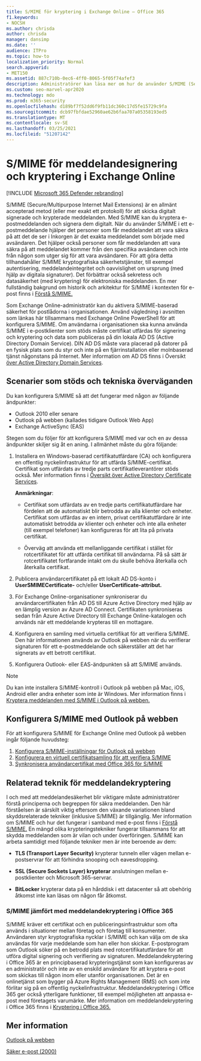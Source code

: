 ```yaml
---
title: S/MIME för kryptering i Exchange Online – Office 365
f1.keywords:
- NOCSH
ms.author: chrisda
author: chrisda
manager: dansimp
ms.date: ''
audience: ITPro
ms.topic: how-to
localization_priority: Normal
search.appverid:
- MET150
ms.assetid: 887c710b-0ec6-4ff0-8065-5f05f74afef3
description: Administratörer kan läsa mer om hur de använder S/MIME (Secure/Multipurpose Internet Mail Extensions) i Exchange Online för att kryptera e-postmeddelanden och signera dem digitalt.
ms.custom: seo-marvel-apr2020
ms.technology: mdo
ms.prod: m365-security
ms.openlocfilehash: d189bf7f52dd6f9fb11dc360c17d5fe15729c9fa
ms.sourcegitcommit: dcb97fbfdae52960ae62b6faa707a05358193ed5
ms.translationtype: MT
ms.contentlocale: sv-SE
ms.lasthandoff: 03/25/2021
ms.locfileid: "51207142"
---
```

# <a name="smime-for-message-signing-and-encryption-in-exchange-online"></a>S/MIME för meddelandesignering och kryptering i Exchange Online

[!INCLUDE [Microsoft 365 Defender rebranding](../includes/microsoft-defender-for-office.md)]


S/MIME (Secure/Multipurpose Internet Mail Extensions) är en allmänt accepterad metod (eller mer exakt ett protokoll) för att skicka digitalt signerade och krypterade meddelanden. Med S/MIME kan du kryptera e-postmeddelanden och signera dem digitalt. När du använder S/MIME i ett e-postmeddelande hjälper det personer som får meddelandet att vara säkra på att det de ser i Inkorgen är det exakta meddelandet som började med avsändaren. Det hjälper också personer som får meddelanden att vara säkra på att meddelandet kommer från den specifika avsändaren och inte från någon som utger sig för att vara avsändaren. För att göra detta tillhandahåller S/MIME kryptografiska säkerhetstjänster, till exempel autentisering, meddelandeintegritet och oavvislighet om ursprung (med hjälp av digitala signaturer). Det förbättrar också sekretess och datasäkerhet (med kryptering) för elektroniska meddelanden. En mer fullständig bakgrund om historik och arkitektur för S/MIME i kontexten för e-post finns i [Förstå S/MIME.](/previous-versions/tn-archive/aa995740(v=exchg.65))

Som Exchange Online-administratör kan du aktivera S/MIME-baserad säkerhet för postlådorna i organisationen. Använd vägledning i avsnitten som länkas här tillsammans med Exchange Online PowerShell för att konfigurera S/MIME. Om användarna i organisationen ska kunna använda S/MIME i e-postklienter som stöds måste certifikat utfärdas för signering och kryptering och data som publiceras på din lokala AD DS (Active Directory Domain Service). DIN AD DS måste vara placerad på datorer på en fysisk plats som du styr och inte på en fjärrinstallation eller molnbaserad tjänst någonstans på Internet. Mer information om AD DS finns i Översikt [över Active Directory Domain Services](/windows-server/identity/ad-ds/get-started/virtual-dc/active-directory-domain-services-overview).

## <a name="supported-scenarios-and-technical-considerations"></a>Scenarier som stöds och tekniska överväganden

Du kan konfigurera S/MIME så att det fungerar med någon av följande ändpunkter:

- Outlook 2010 eller senare
- Outlook på webben (kallades tidigare Outlook Web App)
- Exchange ActiveSync (EAS)

Stegen som du följer för att konfigurera S/MIME med var och en av dessa ändpunkter skiljer sig åt en aning. I allmänhet måste du göra följande:

1. Installera en Windows-baserad certifikatutfärdare (CA) och konfigurera en offentlig nyckelinfrastruktur för att utfärda S/MIME-certifikat. Certifikat som utfärdats av tredje parts certifikatleverantörer stöds också. Mer information finns i [Översikt över Active Directory Certificate Services](/previous-versions/windows/it-pro/windows-server-2012-r2-and-2012/hh831740(v=ws.11)).

   **Anmärkningar**:

   - Certifikat som utfärdats av en tredje parts certifikatutfärdare har fördelen att de automatiskt blir betrodda av alla klienter och enheter. Certifikat som utfärdas av en intern, privat certifikatutfärdare är inte automatiskt betrodda av klienter och enheter och inte alla enheter (till exempel telefoner) kan konfigureras för att lita på privata certifikat.

   - Överväg att använda ett mellanliggande certifikat i stället för rotcertifikatet för att utfärda certifikat till användarna. På så sätt är rotcertifikatet fortfarande intakt om du skulle behöva återkalla och återkalla certifikat.

2. Publicera användarcertifikatet på ett lokalt AD DS-konto i **UserSMIMECertificate-** och/eller **UserCertificate-attribut.**

3. För Exchange Online-organisationer synkroniserar du användarcertifikaten från AD DS till Azure Active Directory med hjälp av en lämplig version av Azure AD Connect. Certifikaten synkroniseras sedan från Azure Active Directory till Exchange Online-katalogen och används när ett meddelande krypteras till en mottagare.

4. Konfigurera en samling med virtuella certifikat för att verifiera S/MIME. Den här informationen används av Outlook på webben när du verifierar signaturen för ett e-postmeddelande och säkerställer att det har signerats av ett betrott certifikat.

5. Konfigurera Outlook- eller EAS-ändpunkten så att S/MIME används.

> [!NOTE]
> Du kan inte installera S/MIME-kontroll i Outlook på webben på Mac, iOS, Android eller andra enheter som inte är Windows. Mer information finns i [Kryptera meddelanden med S/MIME i Outlook på webben.](https://support.microsoft.com/office/878c79fc-7088-4b39-966f-14512658f480)

## <a name="set-up-smime-with-outlook-on-the-web"></a>Konfigurera S/MIME med Outlook på webben

För att konfigurera S/MIME för Exchange Online med Outlook på webben ingår följande huvudsteg:

1. [Konfigurera S/MIME-inställningar för Outlook på webben](configure-s-mime-settings-for-outlook-web-app.md)
2. [Konfigurera en virtuell certifikatsamling för att verifiera S/MIME](set-up-virtual-certificate-collection-to-validate-s-mime.md)
3. [Synkronisera användarcertifikat med Office 365 för S/MIME](sync-user-certificates-to-office-365-for-s-mime.md)

## <a name="related-message-encryption-technologies"></a>Relaterad teknik för meddelandekryptering

I och med att meddelandesäkerhet blir viktigare måste administratörer förstå principerna och begreppen för säkra meddelanden. Den här förståelsen är särskilt viktig eftersom den växande variationen bland skyddsrelaterade tekniker (inklusive S/MIME) är tillgänglig. Mer information om S/MIME och hur det fungerar i samband med e-post finns i [Förstå S/MIME.](/previous-versions/tn-archive/aa995740(v=exchg.65)) En mängd olika krypteringstekniker fungerar tillsammans för att skydda meddelanden som är vilan och under överföringen. S/MIME kan arbeta samtidigt med följande tekniker men är inte beroende av dem:

- **TLS (Transport Layer Security)** krypterar tunneln eller vägen mellan e-postservrar för att förhindra snooping och eavesdropping.

- **SSL (Secure Sockets Layer) krypterar** anslutningen mellan e-postklienter och Microsoft 365-servrar.

- **BitLocker** krypterar data på en hårddisk i ett datacenter så att obehörig åtkomst inte kan läsas om någon får åtkomst.

### <a name="smime-compared-with-office-365-message-encryption"></a>S/MIME jämfört med meddelandekryptering i Office 365

S/MIME kräver ett certifikat och en publiceringsinfrastruktur som ofta används i situationer mellan företag och företag till konsumenter. Användaren styr kryptografiska nycklar i S/MIME och kan välja om de ska användas för varje meddelande som han eller hon skickar. E-postprogram som Outlook söker på en betrodd plats med rotcertifikatutfärdare för att utföra digital signering och verifiering av signaturen. Meddelandekryptering i Office 365 är en principbaserad krypteringstjänst som kan konfigureras av en administratör och inte av en enskild användare för att kryptera e-post som skickas till någon inom eller utanför organisationen. Det är en onlinetjänst som bygger på Azure Rights Management (RMS) och som inte förlitar sig på en offentlig nyckelinfrastruktur. Meddelandekryptering i Office 365 ger också ytterligare funktioner, till exempel möjligheten att anpassa e-post med företagets varumärke. Mer information om meddelandekryptering i Office 365 finns i [Kryptering i Office 365.](../../compliance/encryption.md)

## <a name="more-information"></a>Mer information

[Outlook på webben](/exchange/exchange-admin-center)

[Säker e-post (2000)](/previous-versions/windows/it-pro/windows-2000-server/cc962043(v=technet.10))